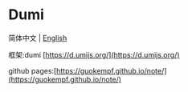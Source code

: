 # Dumi

简体中文 | [English](./README.md)

框架:dumi [https://d.umijs.org/](https://d.umijs.org/)

github pages:[https://guokempf.github.io/note/](https://guokempf.github.io/note/)
